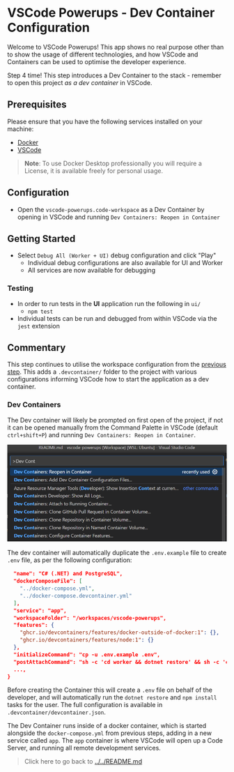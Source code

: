 # VSCode Powerups - Dev Container Configuration

Welcome to VSCode Powerups! This app shows no real purpose other than to show the usage of different technologies, and how VSCode and Containers can be used to optimise the developer experience.

Step 4 time! This step introduces a Dev Container to the stack - remember to open this project *as a dev container* in VSCode.

## Prerequisites

Please ensure that you have the following services installed on your machine:

- [Docker](https://docs.docker.com/get-docker/)
- [VSCode](https://code.visualstudio.com/download)

> **Note**: To use Docker Desktop professionally you will require a License, it is available freely for personal usage.

## Configuration

- Open the `vscode-powerups.code-workspace` as a Dev Container by opening in VSCode and running `Dev Containers: Reopen in Container`

## Getting Started

- Select `Debug All (Worker + UI)` debug configuration and click "Play"
  - Individual debug configurations are also available for UI and Worker
  - All services are now available for debugging

### Testing

- In order to run tests in the **UI** application run the following in `ui/`
  - `npm test`
- Individual tests can be run and debugged from within VSCode via the `jest` extension

## Commentary

This step continues to utilise the workspace configuration from the [previous step](../03-workspace/README.md). This adds a `.devcontainer/` folder to the project with various configurations informing VSCode how to start the application as a dev container.

### Dev Containers

The Dev container will likely be prompted on first open of the project, if not it can be opened manually from the Command Palette in VSCode (default `ctrl+shift+P`) and running `Dev Containers: Reopen in Container`.

![Dev Containers Open](../assets/vscode-dev-container-open.png)

The dev container will automatically duplicate the `.env.example` file to create `.env` file, as per the following configuration:

```json
  "name": "C# (.NET) and PostgreSQL",
  "dockerComposeFile": [
    "../docker-compose.yml",
    "../docker-compose.devcontainer.yml"
  ],
  "service": "app",
  "workspaceFolder": "/workspaces/vscode-powerups",
  "features": {
    "ghcr.io/devcontainers/features/docker-outside-of-docker:1": {},
    "ghcr.io/devcontainers/features/node:1": {}
  },
  "initializeCommand": "cp -u .env.example .env",
  "postAttachCommand": "sh -c 'cd worker && dotnet restore' && sh -c 'cd ui && npm install'"
  ...,
}
```

Before creating the Container this will create a `.env` file on behalf of the developer, and will automatically run the `dotnet restore` and `npm install` tasks for the user. The full configuration is available in `.devcontainer/devcontainer.json`.

The Dev Container runs inside of a docker container, which is started alongside the `docker-compose.yml` from previous steps, adding in a new service called `app`. The `app` container is where VSCode will open up a Code Server, and running all remote development services.

> Click here to go back to [../../README.md](../../README.md)
